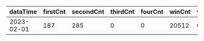 |dataTime|firstCnt|secondCnt|thirdCnt|fourCnt|winCnt|vrate|wrate|
|-|-|-|-|-|-|-|-|
|2023-02-01|187|285|0|0|20512|0%|0%|